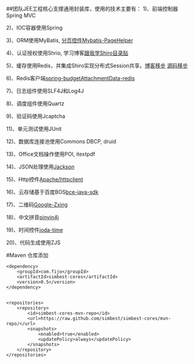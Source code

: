 ##团队JEE工程核心支撑通用封装库，使用的技术主要有：
  1)、前端控制器Spring MVC
  
  2)、IOC容器使用Spring

  3)、ORM使用MyBatis, [分页控件Mybatis-PageHelper](https://github.com/pagehelper/Mybatis-PageHelper "Mybatis-PageHelper")
    
  4)、认证授权使用Shrio, 学习博客[跟我学Shiro目录贴](http://jinnianshilongnian.iteye.com/blog/2018398)

  5)、缓存使用Redis，并集成Shiro实现分布式Session共享。[博客移步](http://blog.csdn.net/lishehe/article/details/45223477) [源码移步](https://github.com/alexxiyang/shiro-redis)

  6)、Redis客户端[spring-budgetAttachmentData-redis](https://github.com/spring-projects/spring-budgetAttachmentData-redis)

  7)、日志组件使用SLF4J和Log4J

  8)、调度组件使用Quartz

  9)、验证码使用Jcaptcha

  11)、单元测试使用JUnit
    
  12)、数据库连接池使用Commons DBCP, druid

  13)、Office文档操作使用POI, itextpdf		
	
  14)、JSON处理使用[Jackson](https://github.com/FasterXML/jackson-databind)	
	
  15)、Http控件[Apache/httpclient](https://github.com/apache/httpclient)
	
  16)、云存储基于百度BOS[bce-java-sdk](https://github.com/baidubce/bce-sdk-java)
	
  17)、二维码[Google-Zxing](https://github.com/zxing/zxing)
	
  18)、中文拼音[pinyin4j](https://github.com/belerweb/pinyin4j)

  19)、时间控件[joda-time](https://github.com/JodaOrg/joda-time)
	
  20)、代码生成使用ZJS 

#Maven 仓库添加
```
<dependency>
	<groupId>com.fijo</groupId>
	<artifactId>simbest-cores</artifactId>
	<version>0.5</version>
</dependency>
		
		
<repositories>
	<repository>
		<id>simbest-cores-mvn-repo</id>
		<url>https://raw.github.com/simbest/simbest-cores/mvn-repo/</url>
		<snapshots>
			<enabled>true</enabled>
			<updatePolicy>always</updatePolicy>
		</snapshots>
	</repository>
</repositories>	
```
